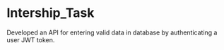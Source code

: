 # Intership_Task
Developed an API for entering valid data in database by authenticating a user JWT token.

